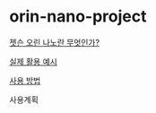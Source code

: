 # orin-nano-project
[젯슨 오린 나노란 무엇인가?](https://github.com/nsdg08/orin-nano-project/blob/main/%EC%A0%AF%EC%8A%A8%20%EC%98%A4%EB%A6%B0%20%EB%82%98%EB%85%B8%EB%9E%80%20%EB%AC%B4%EC%97%87%EC%9D%B8%EA%B0%80%3F.md)

[실제 활용 예시](https://github.com/nsdg08/orin-nano-project/blob/main/%EC%8B%A4%EC%A0%9C%20%EC%82%AC%EC%9A%A9%20%EC%98%88%EC%8B%9C.md)

[사용 방법](https://github.com/nsdg08/orin-nano-project/blob/main/%EC%82%AC%EC%9A%A9%20%EB%B0%A9%EB%B2%95.md)

사용계획
